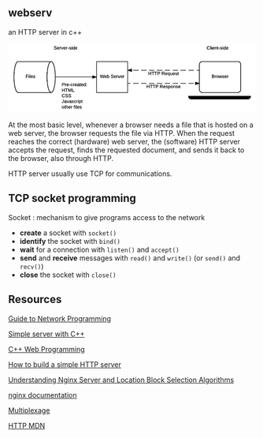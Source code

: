 ## webserv

an HTTP server in c++
<p align="center">
  <img src="/img/img.webp">
</p>

At the most basic level, whenever a browser needs a file that is hosted on a web server, the browser requests the file via HTTP. When the request reaches the correct (hardware) web server, the (software) HTTP server accepts the request, finds the requested document, and sends it back to the browser, also through HTTP.

HTTP server usually use TCP for communications.

## TCP socket programming
Socket : mechanism to give programs access to the network
- **create** a socket with `socket()`
- **identify** the socket with `bind()`
- **wait** for a connection with `listen()` and `accept()` 
- **send** and **receive** messages with `read()` and `write()` (or `send()` and `recv()`)
- **close** the socket with `close()`

## Resources

[Guide to Network Programming](https://beej.us/guide/bgnet/)

[Simple server with C++](https://ncona.com/2019/04/building-a-simple-server-with-cpp/)

[C++ Web Programming](https://www.tutorialspoint.com/cplusplus/cpp_web_programming.htm)

[How to build a simple HTTP server](https://medium.com/from-the-scratch/http-server-what-do-you-need-to-know-to-build-a-simple-http-server-from-scratch-d1ef8945e4fa)

[Understanding Nginx Server and Location Block Selection Algorithms](https://www.digitalocean.com/community/tutorials/understanding-nginx-server-and-location-block-selection-algorithms)

[nginx documentation](https://nginx.org/en/docs/)

[Multiplexage](https://fr.wikipedia.org/wiki/Multiplexage#:~:text=Le%20multiplexage%20est%20une%20technique,temporelle)

[HTTP MDN](https://developer.mozilla.org/fr/docs/Web/HTTP)